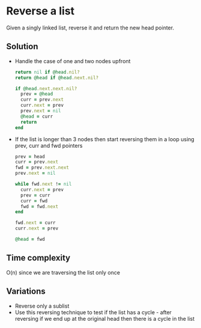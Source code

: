 # Reverse a list
Given a singly linked list, reverse it and return the new head pointer.

## Solution
- Handle the case of one and two nodes upfront
    ```ruby
    return nil if @head.nil?
    return @head if @head.next.nil?

    if @head.next.next.nil?
      prev = @head
      curr = prev.next
      curr.next = prev
      prev.next = nil
      @head = curr
      return
    end
    ```
- If the list is longer than 3 nodes then start reversing them in a loop using prev, curr and fwd pointers
    ```ruby
    prev = head
    curr = prev.next
    fwd = prev.next.next
    prev.next = nil

    while fwd.next != nil
      curr.next = prev
      prev = curr
      curr = fwd
      fwd = fwd.next
    end

    fwd.next = curr
    curr.next = prev

    @head = fwd
    ```

## Time complexity
O(n) since we are traversing the list only once

## Variations
- Reverse only a sublist
- Use this reversing technique to test if the list has a cycle - after reversing if we end up at the original head then there is a cycle in the list

